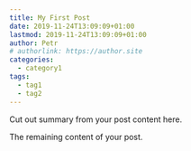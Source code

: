 ```yaml
---
title: My First Post
date: 2019-11-24T13:09:09+01:00
lastmod: 2019-11-24T13:09:09+01:00
author: Petr
# authorlink: https://author.site
categories:
  - category1
tags:
  - tag1
  - tag2
---
```


Cut out summary from your post content here.

<!--more-->

The remaining content of your post.
